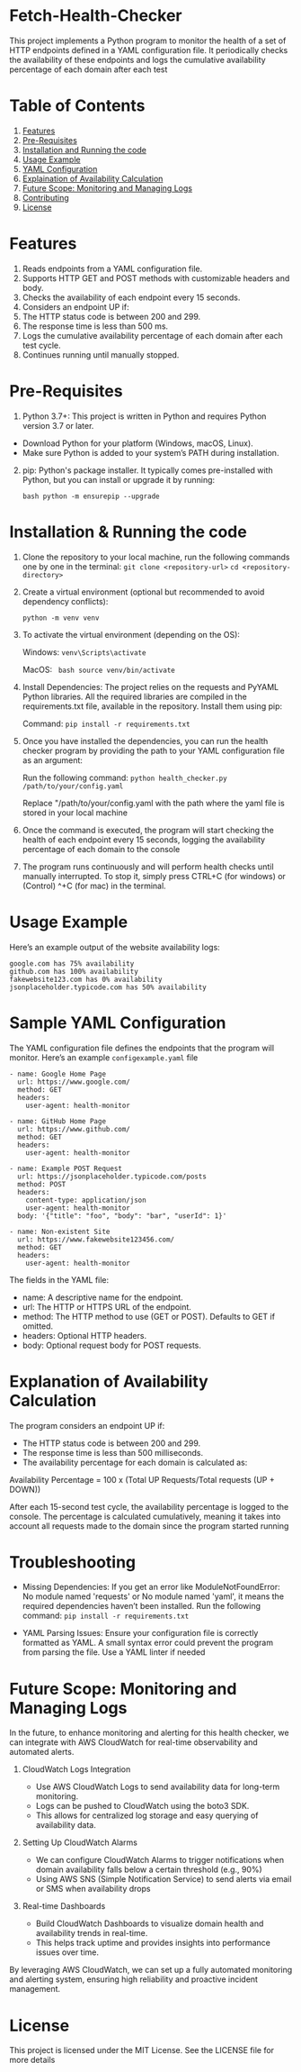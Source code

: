 # Fetch-Health-Checker

This project implements a Python program to monitor the health of a set of HTTP endpoints defined in a YAML configuration file. It periodically checks the availability of these endpoints and logs the cumulative availability percentage of each domain after each test 

# Table of Contents

1. [Features](#Features)
2. [Pre-Requisites](#Pre-Requisites)
3. [Installation and Running the code](#Setup)
4. [Usage Example](#Demo)
5. [YAML Configuration](#YAML)
6. [Explaination of Availability Calculation](#Calculation)
7. [Future Scope: Monitoring and Managing Logs](#Future)
8. [Contributing](#Contributing)
9. [License](#License)


# Features

1. Reads endpoints from a YAML configuration file.
2. Supports HTTP GET and POST methods with customizable headers and body.
3. Checks the availability of each endpoint every 15 seconds.
4. Considers an endpoint UP if:
5. The HTTP status code is between 200 and 299.
6. The response time is less than 500 ms.
7. Logs the cumulative availability percentage of each domain after each test cycle.
8. Continues running until manually stopped.

# Pre-Requisites

1. Python 3.7+: This project is written in Python and requires Python version 3.7 or later.
 - Download Python for your platform (Windows, macOS, Linux).
 - Make sure Python is added to your system’s PATH during installation.

2. pip: Python's package installer. It typically comes pre-installed with Python, but you can install or upgrade it by running:
   ```
   bash python -m ensurepip --upgrade
   
# Installation & Running the code

1. Clone the repository to your local machine, run the following commands one by one in the terminal:
   ```git clone <repository-url>```
   ```cd <repository-directory>```

  

2. Create a virtual environment (optional but recommended to avoid dependency conflicts):

      ```python -m venv venv```

3. To activate the virtual environment (depending on the OS):
   
   Windows: ```venv\Scripts\activate```
   
   MacOS:   ``` bash source venv/bin/activate```

4. Install Dependencies: The project relies on the requests and PyYAML Python libraries. All the required libraries are compiled in the requirements.txt file, available in the repository. Install them using pip:

   Command: ```pip install -r requirements.txt```

5. Once you have installed the dependencies, you can run the health checker program by providing the path to your YAML configuration file as an argument:

    Run the following command: ```python health_checker.py /path/to/your/config.yaml```

    Replace "/path/to/your/config.yaml with the path where the yaml file is stored in your local machine

6. Once the command is executed, the program will start checking the health of each endpoint every 15 seconds, logging the availability percentage of each domain to the console

7. The program runs continuously and will perform health checks until manually interrupted. To stop it, simply press CTRL+C (for windows)  or (Control) ^+C (for mac) in the terminal.

# Usage Example

Here’s an example output of the website availability logs:

    google.com has 75% availability
    github.com has 100% availability
    fakewebsite123.com has 0% availability
    jsonplaceholder.typicode.com has 50% availability

# Sample YAML Configuration

The YAML configuration file defines the endpoints that the program will monitor. Here’s an example ```configexample.yaml``` file

```
- name: Google Home Page
  url: https://www.google.com/
  method: GET
  headers: 
    user-agent: health-monitor

- name: GitHub Home Page
  url: https://www.github.com/
  method: GET
  headers: 
    user-agent: health-monitor

- name: Example POST Request
  url: https://jsonplaceholder.typicode.com/posts
  method: POST
  headers: 
    content-type: application/json
    user-agent: health-monitor
  body: '{"title": "foo", "body": "bar", "userId": 1}'

- name: Non-existent Site
  url: https://www.fakewebsite123456.com/
  method: GET
  headers: 
    user-agent: health-monitor
```


The fields in the YAML file:

- name: A descriptive name for the endpoint.
- url: The HTTP or HTTPS URL of the endpoint.
- method: The HTTP method to use (GET or POST). Defaults to GET if omitted.
- headers: Optional HTTP headers.
- body: Optional request body for POST requests.

# Explanation of Availability Calculation

The program considers an endpoint UP if:

- The HTTP status code is between 200 and 299.
- The response time is less than 500 milliseconds.
- The availability percentage for each domain is calculated as:

Availability Percentage = 100 x (Total UP Requests/Total requests (UP + DOWN))

After each 15-second test cycle, the availability percentage is logged to the console. The percentage is calculated cumulatively, meaning it takes into account all requests made to the domain since the program started running

# Troubleshooting

- Missing Dependencies: If you get an error like ModuleNotFoundError: No module named 'requests' or No module named 'yaml', it means the required dependencies haven’t been installed. Run the following command:
```pip install -r requirements.txt```

- YAML Parsing Issues: Ensure your configuration file is correctly formatted as YAML. A small syntax error could prevent the program from parsing the file. Use a YAML linter if needed

# Future Scope: Monitoring and Managing Logs

In the future, to enhance monitoring and alerting for this health checker, we can integrate with AWS CloudWatch for real-time observability and automated alerts.

1. CloudWatch Logs Integration
   - Use AWS CloudWatch Logs to send availability data for long-term monitoring.
   - Logs can be pushed to CloudWatch using the boto3 SDK.
   - This allows for centralized log storage and easy querying of availability data.

2. Setting Up CloudWatch Alarms
   - We can configure CloudWatch Alarms to trigger notifications when domain availability falls below a certain threshold (e.g., 90%)
   - Using AWS SNS (Simple Notification Service) to send alerts via email or SMS when availability drops
  
3. Real-time Dashboards
   - Build CloudWatch Dashboards to visualize domain health and availability trends in real-time.
   - This helps track uptime and provides insights into performance issues over time.

By leveraging AWS CloudWatch, we can set up a fully automated monitoring and alerting system, ensuring high reliability and proactive incident management.

# License

This project is licensed under the MIT License. See the LICENSE file for more details




  



